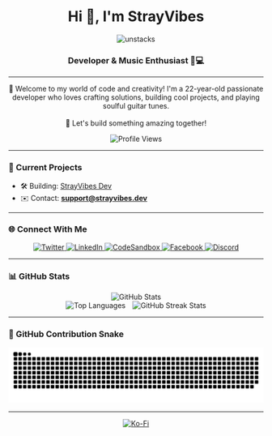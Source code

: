 <h1 align="center">Hi 👋, I'm StrayVibes</h1>
<div align="center"> 
  <img src="https://i.imgur.com/1DM7scq.png" alt="unstacks" width="250" />
</div>

<h3 align="center">Developer & Music Enthusiast 🎸💻</h3>

---

<div align="center">
  <p>
    👋 Welcome to my world of code and creativity! I'm a 22-year-old passionate developer who loves crafting solutions, building cool projects, and playing soulful guitar tunes.  
    <br><br> 
    🚀 Let's build something amazing together!
  </p>
</div>

<p align="center">
  <img src="https://komarev.com/ghpvc/?username=strayvibes&label=Visitors&color=blue&style=flat-square" alt="Profile Views" />
</p>

---

### 🚀 Current Projects
- 🛠️ Building: [StrayVibes Dev](https://github.com/StrayVibes)  
- ✉️ Contact: **[support@strayvibes.dev](mailto:support@strayvibes.dev)**  

---

### 🌐 Connect With Me
<p align="center">
  <a href="https://twitter.com/NekoCLI" target="_blank">
    <img src="https://img.shields.io/badge/Twitter-%231DA1F2.svg?style=for-the-badge&logo=Twitter&logoColor=white" alt="Twitter" />
  </a>
  <a href="https://linkedin.com/in/strayvibes" target="_blank">
    <img src="https://img.shields.io/badge/LinkedIn-%230A66C2.svg?style=for-the-badge&logo=linkedin&logoColor=white" alt="LinkedIn" />
  </a>
  <a href="https://codesandbox.com/strayvibes" target="_blank">
    <img src="https://img.shields.io/badge/CodeSandbox-%23000000.svg?style=for-the-badge&logo=CodeSandbox&logoColor=white" alt="CodeSandbox" />
  </a>
  <a href="https://fb.com/thomasgarau2002" target="_blank">
    <img src="https://img.shields.io/badge/Facebook-%231877F2.svg?style=for-the-badge&logo=Facebook&logoColor=white" alt="Facebook" />
  </a>
  <a href="https://discord.gg/NPa6DtPtMU" target="_blank">
    <img src="https://img.shields.io/badge/Discord-%237289DA.svg?style=for-the-badge&logo=discord&logoColor=white" alt="Discord" />
  </a>
</p>

---

### 📊 GitHub Stats
<div align="center">
  <img src="https://github-readme-stats.vercel.app/api?username=strayvibes&show_icons=true&theme=transparent&hide_border=true" alt="GitHub Stats" />
  <br />


  <div>
    <img src="https://github-readme-stats.vercel.app/api/top-langs/?username=strayvibes&layout=compact&theme=transparent&hide_border=true" alt="Top Languages" style="display: inline-block; margin-right: 10px;" />
    <img src="https://streak-stats.demolab.com/?user=strayvibes&theme=transparent&hide_border=true" alt="GitHub Streak Stats" style="display: inline-block;" />
  </div>
</div>

---

### 🐍 GitHub Contribution Snake
<div align="center">
  <picture>
    <source media="(prefers-color-scheme: dark)" srcset="https://raw.githubusercontent.com/platane/snk/output/github-contribution-grid-snake-dark.svg" />
    <source media="(prefers-color-scheme: light)" srcset="https://raw.githubusercontent.com/platane/snk/output/github-contribution-grid-snake.svg" />
    <img alt="GitHub Contribution Snake" src="https://raw.githubusercontent.com/platane/snk/output/github-contribution-grid-snake-dark.svg" />
  </picture>
</div>

---

<p align="center">
  <a href="https://ko-fi.com/strayvibes" target="_blank">
    <img src="https://img.shields.io/badge/Ko--Fi-Support%20Me!-F16061?style=for-the-badge&logo=ko-fi&logoColor=white" alt="Ko-Fi" />
  </a>
</p>
